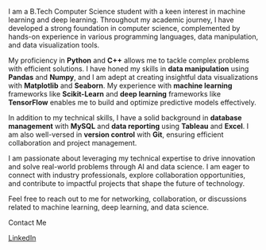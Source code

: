 I am a B.Tech Computer Science student with a keen interest in machine learning and deep learning. Throughout my academic journey, I have developed a strong foundation in computer science, complemented by hands-on experience in various programming languages, data manipulation, and data visualization tools.

My proficiency in **Python** and **C++** allows me to tackle complex problems with efficient solutions. I have honed my skills in **data manipulation** using **Pandas** and **Numpy**, and I am adept at creating insightful data visualizations with **Matplotlib** and **Seaborn**. My experience with **machine learning** frameworks like **Scikit-Learn** and **deep learning** frameworks like **TensorFlow** enables me to build and optimize predictive models effectively.

In addition to my technical skills, I have a solid background in **database management** with **MySQL** and **data reporting** using **Tableau** and **Excel**. I am also well-versed in **version control** with **Git**, ensuring efficient collaboration and project management.

I am passionate about leveraging my technical expertise to drive innovation and solve real-world problems through AI and data science. I am eager to connect with industry professionals, explore collaboration opportunities, and contribute to impactful projects that shape the future of technology.

Feel free to reach out to me for networking, collaboration, or discussions related to machine learning, deep learning, and data science.

Contact Me

[LinkedIn](https://www.linkedin.com/in/affan-younis-73410a24b)
